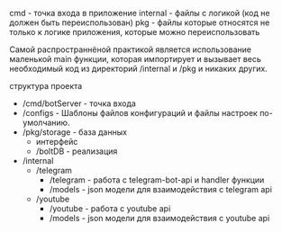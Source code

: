 cmd - точка входа в приложение
internal - файлы с логикой (код не должен быть переиспользован)
pkg - файлы которые относятся не только к логике приложения, которые можно переиспользовать

Самой распространнёной практикой является использование маленькой main функции, которая импортирует и вызывает весь необходимый код из директорий /internal и /pkg и никаких других.


структура проекта

* /cmd/botServer - точка входа
* /configs - Шаблоны файлов конфигураций и файлы настроек по-умолчанию.
* /pkg/storage - база данных
    - интерфейс
    - /boltDB - реализация
* /internal
    - /telegram
        * /telegram - работа с telegram-bot-api и handler функции
        * /models - json модели для взаимодействия с telegram api
    - /youtube
        * /youtube - работа с youtube api
        * /models - json модели для взаимодействия с youtube api